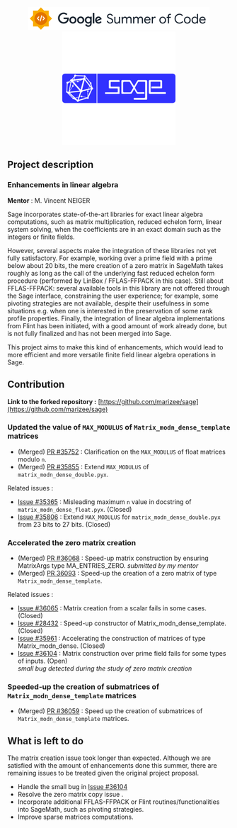 <p align="center">
    <a href="https://summerofcode.withgoogle.com/">
        <img src="gsoc.svg">
    </a>
    <a href="https://www.sagemath.org/index.html">
        <img src="sagemath.png">
    </a>
</p>

## Project description

### Enhancements in linear algebra

**Mentor** : M. Vincent NEIGER

Sage incorporates state-of-the-art libraries for exact linear algebra computations, such as matrix multiplication, reduced echelon form, linear system solving, when the coefficients are in an exact domain such as the integers or finite fields.

However, several aspects make the integration of these libraries not yet fully satisfactory. For example, working over a prime field with a prime below about 20 bits, the mere creation of a zero matrix in SageMath takes roughly as long as the call of the underlying fast reduced echelon form procedure (performed by LinBox / FFLAS-FFPACK in this case). Still about FFLAS-FFPACK: several available tools in this library are not offered through the Sage interface, constraining the user experience; for example, some pivoting strategies are not available, despite their usefulness in some situations e.g. when one is interested in the preservation of some rank profile properties. Finally, the integration of linear algebra implementations from Flint has been initiated, with a good amount of work already done, but is not fully finalized and has not been merged into Sage.

This project aims to make this kind of enhancements, which would lead to more efficient and more versatile finite field linear algebra operations in Sage.


## Contribution

**Link to the forked repository :** [https://github.com/marizee/sage](https://github.com/marizee/sage)



### Updated the value of `MAX_MODULUS` of `Matrix_modn_dense_template` matrices 

* (Merged) [PR #35752][max_mod_float] : Clarification on the `MAX_MODULUS` of float matrices modulo `n`.
* (Merged) [PR #35855][max_mod_double] : Extend `MAX_MODULUS` of `matrix_modn_dense_double.pyx`.

Related issues :

* [Issue #35365][i_max_mod_float] : Misleading maximum `n` value in docstring of `matrix_modn_dense_float.pyx`. (Closed)
* [Issue #35806][i_max_mod_double] : Extend `MAX_MODULUS` for `matrix_modn_dense_double.pyx` from 23 bits to 27 bits. (Closed)

### Accelerated the zero matrix creation

* (Merged) [PR #36068][mat_creation] : Speed-up matrix construction by ensuring MatrixArgs type MA_ENTRIES_ZERO. _submitted by my mentor_
* (Merged) [PR 36093][zero_mat] : Speed-up the creation of a zero matrix of type `Matrix_modn_dense_template`.

Related issues :

* [Issue #36065][i_scalar_creation] : Matrix creation from a scalar fails in some cases. (Closed)
* [Issue #28432][i_mat_creation] : Speed-up constructor of Matrix_modn_dense_template. (Closed)
* [Issue #35961][ii_mat_creation] : Accelerating the construction of matrices of type Matrix_modn_dense. (Closed)
* [Issue #36104][i_fail_input] : Matrix construction over prime field fails for some types of inputs. (Open)  
  _small bug detected during the study of zero matrix creation_


### Speeded-up the creation of submatrices of `Matrix_modn_dense_template` matrices

* (Merged) [PR #36059][submatrices] : Speed up the creation of submatrices of `Matrix_modn_dense_template` matrices.

## What is left to do

The matrix creation issue took longer than expected. Although we are satisfied with the amount of enhancements done this summer, there are remaining issues to be treated given the original project proposal.

* Handle the small bug in [Issue #36104][i_fail_input]
* Resolve the zero matrix copy issue .
* Incorporate additional FFLAS-FFPACK or Flint routines/functionalities into SageMath, such as pivoting strategies.
* Improve sparse matrices computations.


[max_mod_float]: https://github.com/sagemath/sage/pull/35752
[max_mod_double]: https://github.com/sagemath/sage/pull/35855
[mat_creation]: https://github.com/sagemath/sage/pull/36068
[zero_mat]: https://github.com/sagemath/sage/pull/36093
[submatrices]:https://github.com/sagemath/sage/pull/36059

[i_max_mod_float]: https://github.com/sagemath/sage/issues/35365
[i_max_mod_double]: https://github.com/sagemath/sage/issues/35806
[i_scalar_creation]: https://github.com/sagemath/sage/issues/36065
[i_mat_creation]: https://github.com/sagemath/sage/issues/28432
[ii_mat_creation]: https://github.com/sagemath/sage/issues/35961
[i_fail_input]: https://github.com/sagemath/sage/issues/36104
